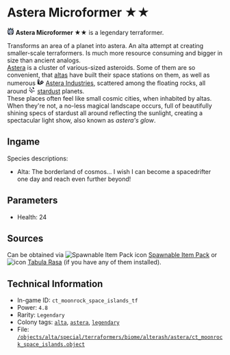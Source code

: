 # Astera Microformer ★★

<img src="https://raw.githubusercontent.com/Ceterai/Enternia/main/objects/alta/special/terraformers/biome/alterash/astera/icon.png" alt="Astera Microformer ★★ icon" loading="lazy" height="16px" width="auto" /> **Astera Microformer ★★** is a legendary terraformer.

Transforms an area of a planet into astera. An alta attempt at creating smaller-scale terraformers. Is much more resource consuming and bigger in size than ancient analogs.  
[Astera](https://ceterai.github.io/MyEnternia/Wiki/Tags/Astera) is a cluster of various-sized asteroids. Some of them are so convenient, that [altas](https://ceterai.github.io/MyEnternia/Wiki/Tags/Alta) have built their space stations on them, as well as numerous <img src="https://raw.githubusercontent.com/Ceterai/Enternia/main/codex/alta/datamass/astera.png" alt="Astera Industries icon" loading="lazy" height="16px" width="auto" /> [Astera Industries](https://ceterai.github.io/MyEnternia/Wiki/AsteraIndustries), scattered among the floating rocks, all around <img src="https://raw.githubusercontent.com/Ceterai/Enternia/main/items/generic/crafting/ct_stardust.png" alt="Stardust icon" loading="lazy" height="16px" width="auto" /> [stardust](https://ceterai.github.io/MyEnternia/Wiki/Stardust) planets.  
These places often feel like small cosmic cities, when inhabited by altas. When they're not, a no-less magical landscape occurs, full of beautifully shining specs of stardust all around reflecting the sunlight, creating a spectacular light show, also known as _astera's glow_.

## Ingame

Species descriptions:

- Alta: The borderland of cosmos... I wish I can become a spacedrifter one day and reach even further beyond!

## Parameters

- Health: 24

## Sources

Can be obtained via <img src="https://raw.githubusercontent.com/Silverfeelin/Starbound-SpawnableItemPack/master/interface/sip/iconSmall.png" alt="Spawnable Item Pack icon" width="18" height="14"/> [Spawnable Item Pack](https://steamcommunity.com/sharedfiles/filedetails/?id=733665104) or <img src="https://steamuserimages-a.akamaihd.net/ugc/263843960696222713/3EC9A7C005541F7D577EBCB8C5736B4EFC9973D6/" alt="icon" width="8" height="12"/> [Tabula Rasa](https://community.playstarbound.com/resources/the-tabula-rasa.3222/) (if you have any of them installed).

## Technical Information

- In-game ID: `ct_moonrock_space_islands_tf`
- Power: `4.8`
- Rarity: `Legendary`
- Colony tags: [`alta`](https://ceterai.github.io/MyEnternia/Wiki/Tags/Alta), [`astera`](https://ceterai.github.io/MyEnternia/Wiki/Tags/Astera), [`legendary`](https://ceterai.github.io/MyEnternia/Wiki/Tags/Legendary)
- File: [`/objects/alta/special/terraformers/biome/alterash/astera/ct_moonrock_space_islands.object`](https://github.com/Ceterai/Enternia/blob/main/objects/alta/special/terraformers/biome/alterash/astera/ct_moonrock_space_islands.object)
